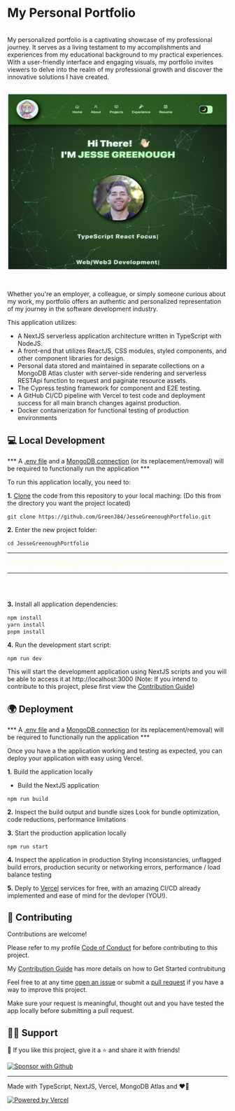 # My Personal Portfolio

<br/>
My personalized portfolio is a captivating showcase of my professional journey. It serves as a living testament to my accomplishments and experiences from my educational background to my practical experiences. With a user-friendly interface and engaging visuals, my portfolio invites viewers to delve into the realm of my professional growth and discover the innovative solutions I have created. 

<br/>
<br/>

<p align="center">
<img width="500" height="400" src="https://github.com/GreenJ84/JesseGreenoughPortfolio/raw/main/src/public/projectImages/myPortfolio.png" alt="My Portfolio Screenshot" />
</p>

<br/>

Whether you're an employer, a colleague, or simply someone curious about my work, my portfolio offers an authentic and personalized representation of my journey in the software development industry.

This application utilizes:
- A NextJS serverless application architecture written in TypeScript with NodeJS. 
- A front-end that utilizes ReactJS, CSS modules, styled components, and other component libraries for design. 
- Personal data stored and maintained in separate collections on a MongoDB Atlas cluster with server-side rendering and serverless RESTApi function to request and paginate resource assets.
- The Cypress testing framework for component and E2E testing.
- A GitHub CI/CD pipeline with Vercel to test code and deployment success for all main branch changes against production.
- Docker containerization for functional testing of production environments

## 💻 Local Development

*** A [.env file]() and a [MongoDB connection]() (or its replacement/removal) will be required to functionally run the application ***

To run this application locally, you need to:

**1.** [Clone](https://docs.github.com/en/repositories/creating-and-managing-repositories/cloning-a-repository) the code from this repository to your local maching: 
(Do this from the directory you want the project located)
```
git clone https://github.com/GreenJ84/JesseGreenoughPortfolio.git
```

**2.** Enter the new project folder:
```
cd JesseGreenoughPortfolio
```
<hr/>
<details>
  <summary style="color: lightyellow; font-weight: 900; letter-spacing: 2px;">Are you building this for your own personal porfolio?</summary>
  <br/>
  <p style="color: lightsalmon; font-weight: 900; letter-spacing: 2px;">This is the best time to make some changes for that</p>
  
  **1.** Remove git tracking for the entire folder and cd out
  
  ```rm -rf .git && cd ..```
  
  **2.** Rename the project folder
  
  Either with your IDE UI or from the termial ```mv ./JesseGreenoughPortfolio ./<newProjectName>```
  
  **3.** Enter your project and Initialize Git
  
  ``` cd <newProjectName> && git init ```
  
  **4.** [Create your own repository through your GitHub](https://docs.github.com/en/get-started/quickstart/create-a-repo?tool=webui) or publish it to GitHub through an Git GUI like [GitKraken](https://www.gitkraken.com/)
</details>
<hr/>
<br/>
<br/>

**3.** Install all application dependencies:
```
npm install
yarn install
pnpm install
```

**4.** Run the development start script:
```
npm run dev
```

This will start the development application using NextJS scripts and you will be able to access it at http://localhost:3000 (Note: If you intend to contribute to this project, plese first view the [Contribution Guide](https://github.com/GreenJ84/GreenJ84/blob/main/profile_contributions.md.md#profile-contributions-guidline))

## 🌍 Deployment

*** A [.env file]() and a [MongoDB connection]() (or its replacement/removal) will be required to functionally run the application ***

Once you have a the application working and testing as expected, you can deploy your application with easy using Vercel.

**1.** Build the application locally
- Build the NextJS application
```
npm run build
```

**2.** Inspect the build output and bundle sizes
Look for bundle optimization, code reductions, performance limitations

**3.** Start the production application locally
```
npm run start
```

**4.** Inspect the application in production
Styling inconsistancies, unflagged build errors, production security or networking errors, performance / load balance testing

**5.** Deply to [Vercel](https://vercel.com/docs/concepts/deployments/overview) services for free, with an amazing CI/CD already implemented and ease of mind for the devloper (YOU!).



## 🤗 Contributing

Contributions are welcome! 

Please refer to my profile [Code of Conduct](https://github.com/GreenJ84/GreenJ84/blob/main/profile_code_of_conduct.md#contributor-code-of-conduct) for before contributing to this project.

My [Contribution Guide](https://github.com/GreenJ84/GreenJ84/blob/main/profile_contributions.md.md#profile-contributions-guidline) has more details on how to Get Started contrubitung

 Feel free to at any time [open an issue](https://github.com/GreenJ84/github-readme-streak-typescript/issues/new/choose) or submit a [pull request](https://github.com/GreenJ84/github-readme-streak-typescript/compare) if you have a way to improve this project.

Make sure your request is meaningful, thought out and you have tested the app locally before submitting a pull request.

## 🙋‍♂️ Support

💙 If you like this project, give it a ⭐ and share it with friends!

<p align="left">
  <a href="https://github.com/sponsors/GreenJ84">
    <img alt="Sponsor with Github" title="Sponsor with Github" src="https://img.shields.io/badge/-Sponsor-ea4aaa?style=for-the-badge&logo=github&logoColor=white"/>
  </a>
</p>

<!-- [☕ Buy me a coffee]() -->

---
Made with TypeScript, NextJS, Vercel, MongoDB Atlas and ❤️‍🔥

<a href="https://vercel.com/"><img alt="Powered by Vercel" title="Powered by Vercel" src="https://img.shields.io/badge/-Powered%20by%20Vercel-000000?style=for-the-badge&logo=vercel&logoColor=white"/></a>

